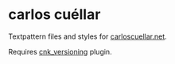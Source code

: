 carlos cuéllar
==============

Textpattern files and styles for [carloscuellar.net](http://carloscuellar.net).


Requires [cnk_versioning](https://github.com/whaleen/txp.foundation/blob/master/textpattern/plugins/cnk_versioning.txt) plugin.

